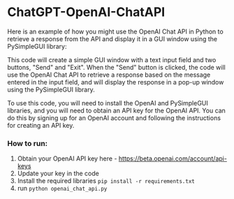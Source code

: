 # ChatGPT-OpenAI-ChatAPI
Here is an example of how you might use the OpenAI Chat API in Python to retrieve a response from the API and display it in a GUI window using the PySimpleGUI library:


This code will create a simple GUI window with a text input field and two buttons, "Send" and "Exit". When the "Send" button is clicked, the code will use the OpenAI Chat API to retrieve a response based on the message entered in the input field, and will display the response in a pop-up window using the PySimpleGUI library.

To use this code, you will need to install the OpenAI and PySimpleGUI libraries, and you will need to obtain an API key for the OpenAI API. You can do this by signing up for an OpenAI account and following the instructions for creating an API key.
### How to run:

1. Obtain your OpenAI API key here - https://beta.openai.com/account/api-keys
2. Update your key in the code 
3. Install the required libraries `pip install -r requirements.txt` 
4. run `python openai_chat_api.py` 
